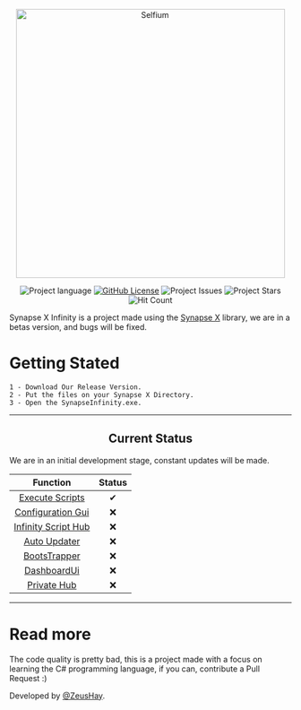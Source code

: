 <p align="center">
    <img width="480px" height="auto" src="https://media.discordapp.net/attachments/742405340397699073/881311465104105512/InfinityLogoV2.png" align="center" alt="Selfium" />
</p>
<p align="center">
    <img alt="Project language" src="https://img.shields.io/badge/language-C%23-success"></a>
    <a href="https://github.com/ZeusHay/Synapse-X-Infinity/issues"><img alt="GitHub License" src="https://img.shields.io/github/license/ZeusHay/Synapse-X-Infinity?color=orange&style=for-the-badge"></a>
    <img alt="Project Issues" src="https://img.shields.io/github/issues/ZeusHay/Synapse-X-Infinity?color=orange&style=for-the-badge"></a>
    <img alt="Project Stars" src="https://img.shields.io/github/stars/ZeusHay/Synapse-X-Infinity?color=orange&style=for-the-badge"></a>
    <img alt="Hit Count" src="https://img.shields.io/github/search/ZeusHay/Synapse-X-Infinity/goto?color=orange&label=Hit%20Counter&style=for-the-badge"></a>
    <br />
</p>
<p> Synapse X Infinity is a project made using the <a href="https://x.synapse.to/">Synapse X</a> library, we are in a betas version, and bugs will be fixed.</p>

# Getting Stated

    1 - Download Our Release Version.
    2 - Put the files on your Synapse X Directory.
    3 - Open the SynapseInfinity.exe.

----------------------------------------------------------------------------------------------

<p align="center">
    <h2 align="center">Current Status</h2>
</b >

We are in an initial development stage, constant updates will be made.

|Function|Status|
|:---------------------------------------------------------------------------------------: | :-------------------------------------------------------------------: |
|[Execute Scripts](https://github.com/ZeusHay/Synapse-X-Infinity) | ✔ |
|[Configuration Gui](https://github.com/ZeusHay/Synapse-X-Infinity) | ❌ |
|[Infinity Script Hub](https://github.com/ZeusHay/Synapse-X-Infinity) | ❌ |
|[Auto Updater](https://github.com/ZeusHay/Synapse-X-Infinity) | ❌ |
|[BootsTrapper](https://github.com/ZeusHay/Synapse-X-Infinity) | ❌ |
|[DashboardUi](https://github.com/ZeusHay/Synapse-X-Infinity) | ❌ |
|[Private Hub](https://github.com/ZeusHay/Synapse-X-Infinity) | ❌ |

---------------------------------------------------------------------------------------

# Read more

The code quality is pretty bad, this is a project made with a focus on learning the C# programming language, if you can, contribute a Pull Request :)

Developed by [@ZeusHay](https://github.com/ZeusHay).
</p>
